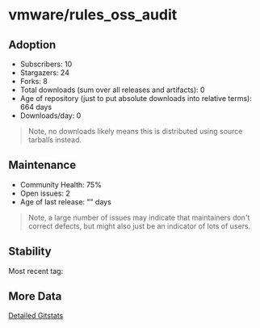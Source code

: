 # vmware/rules_oss_audit

## Adoption

- Subscribers: 10
- Stargazers: 24
- Forks: 8
- Total downloads (sum over all releases and artifacts): 0
- Age of repository (just to put absolute downloads into relative terms): 664 days
- Downloads/day: 0

> Note, no downloads likely means this is distributed using source tarballs instead.

## Maintenance

- Community Health: 75%
- Open issues: 2
- Age of last release: "<No Releases>" days

> Note, a large number of issues may indicate that maintainers don't correct defects, but might also
> just be an indicator of lots of users.

## Stability

Most recent tag: 

## More Data

[Detailed Gitstats](/bazel-catalog/gitstats/vmware/rules_oss_audit)

